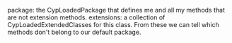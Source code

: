 package: the CypLoadedPackage that defines me and all my methods that are not extension methods.
extensions: a collection of CypLoadedExtendedClasses for this class. From these we can tell which methods don't belong to our default package.